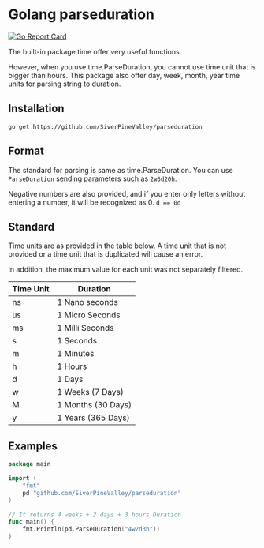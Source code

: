 # Golang parseduration

<a href="https://github.com/SiverPineValley/parseduration"><img src="https://goreportcard.com/badge/github.com/SiverPineValley/parseduration" alt="Go Report Card"></a>

The built-in package time offer very useful functions.

However, when you use time.ParseDuration, you cannot use time unit that is bigger than hours. This package also offer day, week, month, year time units for parsing string to duration.


## Installation
```shell
go get https://github.com/SiverPineValley/parseduration
```

## Format
The standard for parsing is same as time.ParseDuration. You can use `ParseDuration` sending parameters such as `2w3d20h`.


Negative numbers are also provided, and if you enter only letters without entering a number, it will be recognized as 0. `d == 0d`


## Standard
Time units are as provided in the table below. A time unit that is not provided or a time unit that is duplicated will cause an error.


In addition, the maximum value for each unit was not separately filtered.


|Time Unit|Duration|
|------|---|
|ns|1 Nano seconds|
|us|1 Micro Seconds|
|ms|1 Milli Seconds|
|s|1 Seconds|
|m|1 Minutes|
|h|1 Hours|
|d|1 Days|
|w|1 Weeks (7 Days)|
|M|1 Months (30 Days)|
|y|1 Years (365 Days)|

## Examples

```go
package main

import (
	"fmt"
    pd "github.com/SiverPineValley/parseduration"
)

// It returns 4 weeks + 2 days + 3 hours Duration
func main() {
	fmt.Println(pd.ParseDuration("4w2d3h"))
}
```